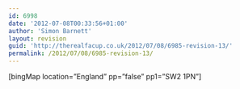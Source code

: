 ```yaml
---
id: 6998
date: '2012-07-08T00:33:56+01:00'
author: 'Simon Barnett'
layout: revision
guid: 'http://therealfacup.co.uk/2012/07/08/6985-revision-13/'
permalink: /2012/07/08/6985-revision-13/
---
```


\[bingMap location=”England” pp=”false” pp1=”SW2 1PN”\]